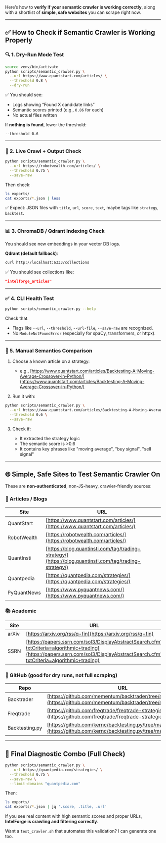 Here’s how to **verify if your semantic crawler is working correctly**, along with a shortlist of **simple, safe websites** you can scrape right now.

---

## ✅ How to Check if Semantic Crawler is Working Properly

### 🔍 1. **Dry-Run Mode Test**

```bash
source venv/bin/activate
python scripts/semantic_crawler.py \
  --url https://www.quantstart.com/articles/ \
  --threshold 0.8 \
  --dry-run
```

✅ You should see:

* Logs showing “Found X candidate links”
* Semantic scores printed (e.g., `0.86` for each)
* No actual files written

If **nothing is found**, lower the threshold:

```bash
--threshold 0.6
```

---

### 🔬 2. **Live Crawl + Output Check**

```bash
python scripts/semantic_crawler.py \
  --url https://robotwealth.com/articles/ \
  --threshold 0.75 \
  --save-raw
```

Then check:

```bash
ls exports/
cat exports/*.json | less
```

✅ Expect: JSON files with `title`, `url`, `score`, `text`, maybe tags like `strategy`, `backtest`.

---

### 📊 3. **ChromaDB / Qdrant Indexing Check**

You should see new embeddings in your vector DB logs.

**Qdrant (default fallback)**:

```bash
curl http://localhost:6333/collections
```

✅ You should see collections like:

```json
"intelforge_articles"
```

---

### ✅ 4. **CLI Health Test**

```bash
python scripts/semantic_crawler.py --help
```

Check that:

* Flags like `--url`, `--threshold`, `--url-file`, `--save-raw` are recognized.
* No `ModuleNotFoundError` (especially for spaCy, transformers, or httpx).

---

### 🧠 5. **Manual Semantics Comparison**

1. Choose a known article on a strategy:

   * e.g., [https://www.quantstart.com/articles/Backtesting-A-Moving-Average-Crossover-in-Python/](https://www.quantstart.com/articles/Backtesting-A-Moving-Average-Crossover-in-Python/)

2. Run it with:

```bash
python scripts/semantic_crawler.py \
  --url https://www.quantstart.com/articles/Backtesting-A-Moving-Average-Crossover-in-Python/ \
  --threshold 0.6 \
  --save-raw
```

3. Check if:

   * It extracted the strategy logic
   * The semantic score is >0.6
   * It contains key phrases like "moving average", "buy signal", "sell signal"

---

## 🌐 Simple, Safe Sites to Test Semantic Crawler On

These are **non-authenticated**, non-JS-heavy, crawler-friendly sources:

### 📰 Articles / Blogs

| Site        | URL                                                                                                    |
| ----------- | ------------------------------------------------------------------------------------------------------ |
| QuantStart  | [https://www.quantstart.com/articles/](https://www.quantstart.com/articles/)                           |
| RobotWealth | [https://robotwealth.com/articles/](https://robotwealth.com/articles/)                                 |
| QuantInsti  | [https://blog.quantinsti.com/tag/trading-strategy/](https://blog.quantinsti.com/tag/trading-strategy/) |
| Quantpedia  | [https://quantpedia.com/strategies/](https://quantpedia.com/strategies/)                               |
| PyQuantNews | [https://www.pyquantnews.com/](https://www.pyquantnews.com/)                                           |

### 📚 Academic

| Site  | URL                                                                                                                                                                              |
| ----- | -------------------------------------------------------------------------------------------------------------------------------------------------------------------------------- |
| arXiv | [https://arxiv.org/rss/q-fin](https://arxiv.org/rss/q-fin)                                                                                                                       |
| SSRN  | [https://papers.ssrn.com/sol3/DisplayAbstractSearch.cfm?txtCriteria=algorithmic+trading](https://papers.ssrn.com/sol3/DisplayAbstractSearch.cfm?txtCriteria=algorithmic+trading) |

### 📂 GitHub (good for dry runs, not full scraping)

| Repo           | URL                                                                                                                          |
| -------------- | ---------------------------------------------------------------------------------------------------------------------------- |
| Backtrader     | [https://github.com/mementum/backtrader/tree/master/samples](https://github.com/mementum/backtrader/tree/master/samples)     |
| Freqtrade      | [https://github.com/freqtrade/freqtrade-strategies](https://github.com/freqtrade/freqtrade-strategies)                       |
| Backtesting.py | [https://github.com/kernc/backtesting.py/tree/master/examples](https://github.com/kernc/backtesting.py/tree/master/examples) |

---

## 🧪 Final Diagnostic Combo (Full Check)

```bash
python scripts/semantic_crawler.py \
  --url https://quantpedia.com/strategies/ \
  --threshold 0.75 \
  --save-raw \
  --limit-domains "quantpedia.com"
```

Then:

```bash
ls exports/
cat exports/*.json | jq '.score, .title, .url'
```

If you see real content with high semantic scores and proper URLs, **IntelForge is crawling and filtering correctly**.

Want a `test_crawler.sh` that automates this validation? I can generate one too.
